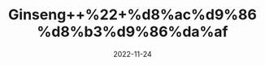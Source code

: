 ---
title: 'Ginseng++%22+%d8%ac%d9%86%d8%b3%d9%86%da%af'
date: '2022-11-24' 
metatag: '' 
inventory: '0' 
draft: false 
# meta description 
shortDescripton: 'Jin+seng+%22It+is+commonly+touted+for+its+antioxidant+and+anti-inflammatory+effects.+It+could+also+help+regulate+blood+sugar+levels+and+have+benefits+for+some+cancers.'
description: 'Herbs+%d8%ac%da%91%db%8c+%d8%a8%d9%88%d9%b9%db%8c'
longdescription: ''
tags: ''
brand: ''
subCategory: ''
unit: '10 gm-Pk'
sellCount: '0'
featured: False
# product Price
price: '200.0'
# Product Short Description
shortDescription: 'Jin+seng+%22It+is+commonly+touted+for+its+antioxidant+and+anti-inflammatory+effects.+It+could+also+help+regulate+blood+sugar+levels+and+have+benefits+for+some+cancers.'
productID: '1E7C7FD6-5424-ED11-9968-005056B3A416'
type: 'products'
category: 'Herbs+%d8%ac%da%91%db%8c+%d8%a8%d9%88%d9%b9%db%8c' 
thumnailproduct: 'https://eraconnect.blob.core.windows.net/product-images/aminsaddiquidawakhana/1E7C7FD6-5424-ED11-9968-005056B3A416.webp' 
images:
  - image: 'https://eraconnect.blob.core.windows.net/product-images/aminsaddiquidawakhana/1E7C7FD6-5424-ED11-9968-005056B3A416.webp'  
Variants:
---